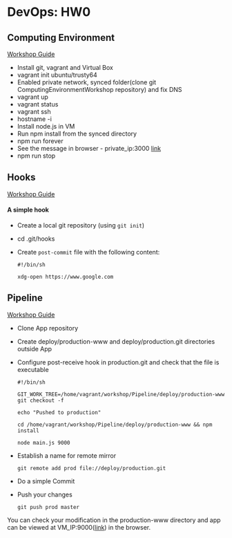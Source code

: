 # DevOps: HW0


## Computing Environment

[Workshop Guide](https://github.com/chrisparnin/ComputingEnvironmentsWorkshop/blob/master/VM.md)
* Install git, vagrant and Virtual Box
* vagrant init ubuntu/trusty64
* Enabled private network, synced folder(clone git ComputingEnvironmentWorkshop repository) and fix DNS
* vagrant up
* vagrant status
* vagrant ssh
* hostname -i
* Install node.js in VM
* Run npm install from the synced directory
* npm run forever
* See the message in browser - private_ip:3000 [link](http://192.168.18.23:3000/)
* npm run stop


## Hooks
[Workshop Guide](https://github.com/CSC-DevOps/Course/blob/master/Workshops/PipelineBasics.md)
#### A simple hook

* Create a local git repository (using `git init`)
* cd .git/hooks
* Create `post-commit` file with the following content:

    `#!/bin/sh`
    
    `xdg-open https://www.google.com`

## Pipeline
[Workshop Guide](https://github.com/CSC-DevOps/Course/blob/master/Workshops/PipelineBasics.md)
* Clone App repository
* Create deploy/production-www and deploy/production.git directories outside App
* Configure post-receive hook in production.git and check that the file is executable

    `#!/bin/sh`
    
    `GIT_WORK_TREE=/home/vagrant/workshop/Pipeline/deploy/production-www git checkout -f`
    
    `echo "Pushed to production"`
    
    `cd /home/vagrant/workshop/Pipeline/deploy/production-www && npm install`
    
    `node main.js 9000`

* Establish a name for remote mirror

    `git remote add prod file://deploy/production.git`

* Do a simple Commit
* Push your changes

    `git push prod master`

 You can check your modification in the production-www directory and app can be viewed at VM_IP:9000([link](http://192.168.18.23:9000/)) in the browser. 
